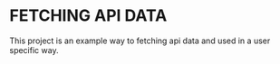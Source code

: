 # FETCHING API DATA

This project is an example way to fetching api data and used in a user specific way.

